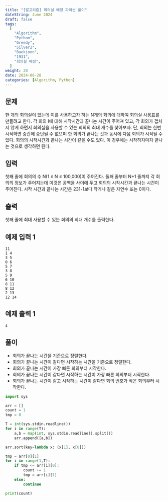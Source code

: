 ```yaml
---
title: "[알고리즘] 회의실 배정 파이썬 풀이"
dateString: June 2024
draft: false
tags:
  [
    "Algorithm",
    "Python",
    "Greedy",
    "Silver2",
    "Baekjoon",
    "1931",
    "회의실 배정",
  ]
weight: 30
date: 2024-06-28
categories: [Algorithm, Python]
---
```


## 문제
한 개의 회의실이 있는데 이를 사용하고자 하는 N개의 회의에 대하여 회의실 사용표를 만들려고 한다. 각 회의 I에 대해 시작시간과 끝나는 시간이 주어져 있고, 각 회의가 겹치지 않게 하면서 회의실을 사용할 수 있는 회의의 최대 개수를 찾아보자. 단, 회의는 한번 시작하면 중간에 중단될 수 없으며 한 회의가 끝나는 것과 동시에 다음 회의가 시작될 수 있다. 회의의 시작시간과 끝나는 시간이 같을 수도 있다. 이 경우에는 시작하자마자 끝나는 것으로 생각하면 된다.

## 입력
첫째 줄에 회의의 수 N(1 ≤ N ≤ 100,000)이 주어진다. 둘째 줄부터 N+1 줄까지 각 회의의 정보가 주어지는데 이것은 공백을 사이에 두고 회의의 시작시간과 끝나는 시간이 주어진다. 시작 시간과 끝나는 시간은 231-1보다 작거나 같은 자연수 또는 0이다.

## 출력
첫째 줄에 최대 사용할 수 있는 회의의 최대 개수를 출력한다.

## 예제 입력 1
```
11
1 4
3 5
0 6
5 7
3 8
5 9
6 10
8 11
8 12
2 13
12 14
```

## 예제 출력 1
```
4
```

## 풀이
- 회의가 끝나는 시간을 기준으로 정렬한다.
- 회의가 끝나는 시간이 같다면 시작하는 시간을 기준으로 정렬한다.
- 회의가 끝나는 시간이 가장 빠른 회의부터 시작한다.
- 회의가 끝나는 시간이 같다면 시작하는 시간이 가장 빠른 회의부터 시작한다.
- 회의가 끝나는 시간이 같고 시작하는 시간이 같다면 회의 번호가 작은 회의부터 시작한다.

```python
import sys

arr = []
count = 1
tmp = 0

T = int(sys.stdin.readline())
for i in range(T):
    a,b = map(int, sys.stdin.readline().split())
    arr.append([a,b])

arr.sort(key=lambda x: (x[1], x[0]))

tmp = arr[0][1]
for i in range(1,T):
    if tmp <= arr[i][0]:
        count += 1
        tmp = arr[i][1]
    else:
        continue

print(count)
```

